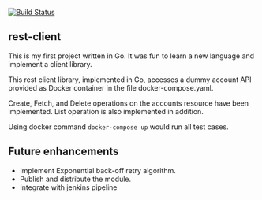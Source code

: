 [![Build Status](http://ec2-54-171-246-10.eu-west-1.compute.amazonaws.com/buildStatus/icon?job=git-pipeline)](http://ec2-54-171-246-10.eu-west-1.compute.amazonaws.com/job/git-pipeline/) 
## rest-client
This is my first project written in Go. It was fun to learn a new language and implement a client library.

This rest client library, implemented in Go, accesses a dummy account API provided as Docker container in the file docker-compose.yaml.

Create, Fetch, and Delete operations on the accounts resource have been implemented. List operation is also implemented in addition.

Using docker command `docker-compose up` would run all test cases.

## Future enhancements
* Implement Exponential back-off retry algorithm.
* Publish and distribute the module.
* Integrate with jenkins pipeline
